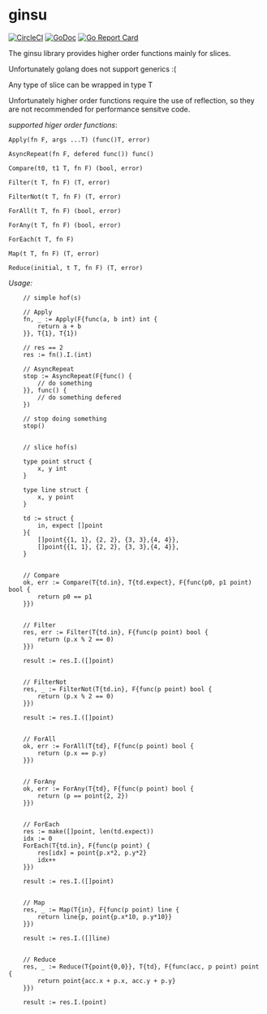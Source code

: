 # ginsu

[![CircleCI](https://circleci.com/gh/streamz/ginsu.svg?style=svg)](https://circleci.com/gh/streamz/ginsu)
[![GoDoc](https://godoc.org/github.com/streamz/ginsu?status.svg)](https://godoc.org/github.com/streamz/ginsu)
[![Go Report Card](https://goreportcard.com/badge/github.com/streamz/ginsu)](https://goreportcard.com/report/github.com/streamz/ginsu)

The ginsu library provides higher order functions mainly for slices.

Unfortunately golang does not support generics :(

Any type of slice can be wrapped in type T

Unfortunately higher order functions require the use of reflection, so they are not recommended for performance sensitve code.

*supported higer order functions*:

```golang
Apply(fn F, args ...T) (func()T, error)

AsyncRepeat(fn F, defered func()) func()

Compare(t0, t1 T, fn F) (bool, error)

Filter(t T, fn F) (T, error)

FilterNot(t T, fn F) (T, error)

ForAll(t T, fn F) (bool, error)

ForAny(t T, fn F) (bool, error)

ForEach(t T, fn F)

Map(t T, fn F) (T, error)

Reduce(initial, t T, fn F) (T, error)
```

*Usage:*

```golang
    // simple hof(s)

    // Apply
    fn, _ := Apply(F{func(a, b int) int {
		return a + b
    }}, T{1}, T{1})
    
    // res == 2
    res := fn().I.(int)

    // AsyncRepeat
    stop := AsyncRepeat(F{func() {
		// do something
    }}, func() {
        // do something defered
    })
    
    // stop doing something
    stop()


    // slice hof(s)

    type point struct {
        x, y int
    }
    
    type line struct {
        x, y point
    }
    
    td := struct {
        in, expect []point
    }{
        []point{{1, 1}, {2, 2}, {3, 3},{4, 4}},
        []point{{1, 1}, {2, 2}, {3, 3},{4, 4}},
    }
    

    // Compare
    ok, err := Compare(T{td.in}, T{td.expect}, F{func(p0, p1 point) bool {
        return p0 == p1
    }})


    // Filter
    res, err := Filter(T{td.in}, F{func(p point) bool {
        return (p.x % 2 == 0)
    }})

    result := res.I.([]point)


    // FilterNot
    res, _ := FilterNot(T{td.in}, F{func(p point) bool {
        return (p.x % 2 == 0)
    }})
    
    result := res.I.([]point)
    

    // ForAll
    ok, err := ForAll(T{td}, F{func(p point) bool {
        return (p.x == p.y)
    }})
  
  
    // ForAny
    ok, err := ForAny(T{td}, F{func(p point) bool {
        return (p == point{2, 2})
    }})
  

    // ForEach
    res := make([]point, len(td.expect))
    idx := 0
    ForEach(T{td.in}, F{func(p point) {
        res[idx] = point{p.x*2, p.y*2}
        idx++
    }})
  
    result := res.I.([]point)


    // Map
    res, _ := Map(T{in}, F{func(p point) line {
        return line{p, point{p.x*10, p.y*10}}
    }})
    
    result := res.I.([]line)


    // Reduce
    res, _ := Reduce(T{point{0,0}}, T{td}, F{func(acc, p point) point {
        return point{acc.x + p.x, acc.y + p.y}
    }})
    
    result := res.I.(point)
```  

